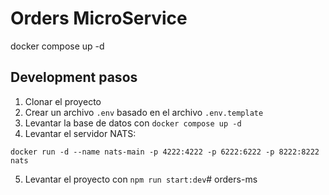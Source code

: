# Orders MicroService

docker compose up -d

## Development pasos

1. Clonar el proyecto
2. Crear un archivo `.env` basado en el archivo `.env.template`
3. Levantar la base de datos con `docker compose up -d`
4. Levantar el servidor NATS:
``````
docker run -d --name nats-main -p 4222:4222 -p 6222:6222 -p 8222:8222 nats
``````
5. Levantar el proyecto con `npm run start:dev`# orders-ms
